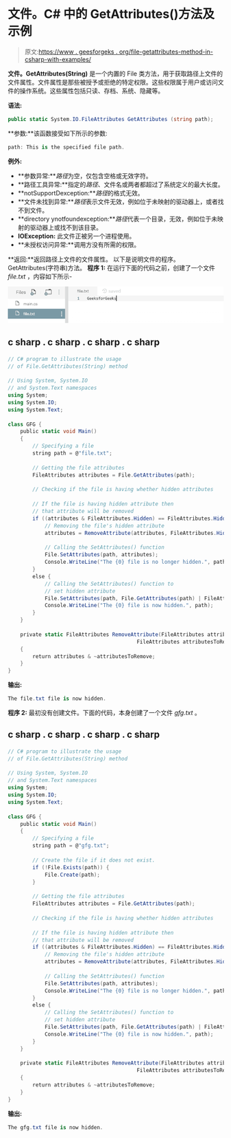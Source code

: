 # 文件。C# 中的 GetAttributes()方法及示例

> 原文:[https://www . geesforgeks . org/file-getattributes-method-in-csharp-with-examples/](https://www.geeksforgeeks.org/file-getattributes-method-in-csharp-with-examples/)

**文件。GetAttributes(String)** 是一个内置的 File 类方法，用于获取路径上文件的文件属性。文件属性是那些被授予或拒绝的特定权限。这些权限属于用户或访问文件的操作系统。这些属性包括只读、存档、系统、隐藏等。

**语法:**

```cs
public static System.IO.FileAttributes GetAttributes (string path);
```

**参数:**该函数接受如下所示的参数:

```cs
path: This is the specified file path.
```

**例外:**

*   **参数异常:***路径*为空，仅包含空格或无效字符。
*   **路径工具异常:**指定的*路径*、文件名或两者都超过了系统定义的最大长度。
*   **notSupportDexception:***路径*的格式无效。
*   **文件未找到异常:***路径*表示文件无效，例如位于未映射的驱动器上，或者找不到文件。
*   **directory ynotfoundexception:***路径*代表一个目录，无效，例如位于未映射的驱动器上或找不到该目录。
*   **IOException:** 此文件正被另一个进程使用。
*   **未授权访问异常:**调用方没有所需的权限。

**返回:**返回路径上文件的文件属性。
以下是说明文件的程序。GetAttributes(字符串)方法。
**程序 1:** 在运行下面的代码之前，创建了一个文件 *file.txt* ，内容如下所示-

![file.txt](img/78c9ba1435dec5c78e0a796cc6c788f5.png)

## c sharp . c sharp . c sharp . c sharp

```cs
// C# program to illustrate the usage
// of File.GetAttributes(String) method

// Using System, System.IO
// and System.Text namespaces
using System;
using System.IO;
using System.Text;

class GFG {
    public static void Main()
    {
        // Specifying a file
        string path = @"file.txt";

        // Getting the file attributes
        FileAttributes attributes = File.GetAttributes(path);

        // Checking if the file is having whether hidden attributes

        // If the file is having hidden attribute then
        // that attribute will be removed
        if ((attributes & FileAttributes.Hidden) == FileAttributes.Hidden) {
            // Removing the file's hidden attribute
            attributes = RemoveAttribute(attributes, FileAttributes.Hidden);

            // Calling the SetAttributes() function
            File.SetAttributes(path, attributes);
            Console.WriteLine("The {0} file is no longer hidden.", path);
        }
        else {
            // Calling the SetAttributes() function to
            // set hidden attribute
            File.SetAttributes(path, File.GetAttributes(path) | FileAttributes.Hidden);
            Console.WriteLine("The {0} file is now hidden.", path);
        }
    }

    private static FileAttributes RemoveAttribute(FileAttributes attributes,
                                          FileAttributes attributesToRemove)
    {
        return attributes & ~attributesToRemove;
    }
}
```

**输出:**

```cs
The file.txt file is now hidden.
```

**程序 2:** 最初没有创建文件。下面的代码，本身创建了一个文件 *gfg.txt* 。

## c sharp . c sharp . c sharp . c sharp

```cs
// C# program to illustrate the usage
// of File.GetAttributes(String) method

// Using System, System.IO
// and System.Text namespaces
using System;
using System.IO;
using System.Text;

class GFG {
    public static void Main()
    {
        // Specifying a file
        string path = @"gfg.txt";

        // Create the file if it does not exist.
        if (!File.Exists(path)) {
            File.Create(path);
        }

        // Getting the file attributes
        FileAttributes attributes = File.GetAttributes(path);

        // Checking if the file is having whether hidden attributes

        // If the file is having hidden attribute then
        // that attribute will be removed
        if ((attributes & FileAttributes.Hidden) == FileAttributes.Hidden) {
            // Removing the file's hidden attribute
            attributes = RemoveAttribute(attributes, FileAttributes.Hidden);

            // Calling the SetAttributes() function
            File.SetAttributes(path, attributes);
            Console.WriteLine("The {0} file is no longer hidden.", path);
        }
        else {
            // Calling the SetAttributes() function to
            // set hidden attribute
            File.SetAttributes(path, File.GetAttributes(path) | FileAttributes.Hidden);
            Console.WriteLine("The {0} file is now hidden.", path);
        }
    }

    private static FileAttributes RemoveAttribute(FileAttributes attributes,
                                          FileAttributes attributesToRemove)
    {
        return attributes & ~attributesToRemove;
    }
}
```

**输出:**

```cs
The gfg.txt file is now hidden.
```